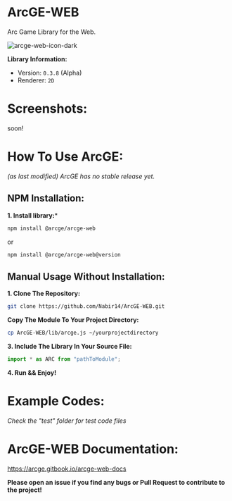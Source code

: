 # ArcGE-WEB
Arc Game Library for the Web.

![arcge-web-icon-dark](https://github.com/user-attachments/assets/63121507-3e4a-497c-8d94-26c20fd6a68f)


**Library Information:**
- Version: `0.3.8` (Alpha)
- Renderer: `2D`

# Screenshots:
soon!

# How To Use ArcGE:
*(as last modified) ArcGE has no stable release yet.*
## NPM Installation:
**1. Install library:***
```sh
npm install @arcge/arcge-web
```
or
```sh
npm install @arcge/arcge-web@version
```

## Manual Usage Without Installation:
**1. Clone The Repository:**
```sh
git clone https://github.com/Nabir14/ArcGE-WEB.git
```
**Copy The Module To Your Project Directory:**
```sh
cp ArcGE-WEB/lib/arcge.js ~/yourprojectdirectory
```
**3. Include The Library In Your Source File:**
```js
import * as ARC from "pathToModule";
```

**4. Run && Enjoy!**

# Example Codes:
*Check the "test" folder for test code files*

# ArcGE-WEB Documentation:
https://arcge.gitbook.io/arcge-web-docs

**Please open an issue if you find any bugs or Pull Request to contribute to the project!**
